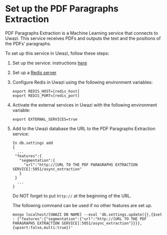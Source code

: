 # Set up the PDF Paragraphs Extraction

PDF Paragraphs Extraction is a Machine Learning service that connects to Uwazi. This service receives PDFs and outputs the text and the positions of the PDFs' paragraphs. 

To set up this service in Uwazi, follow these steps:

1. Set up the service: instructions [here](https://github.com/huridocs/pdf_paragraphs_extraction)
2. Set up a [Redis server](https://redis.io/)
3. Configure Redis in Uwazi using the following environment variables:

   ```
   export REDIS_HOST=[redis_host]
   export REDIS_PORT=[redis_port]
   ```
   
4. Activate the external services in Uwazi with the following environment variable:

   ```
   export EXTERNAL_SERVICES=true
   ```
   
5. Add to the Uwazi database the URL to the PDF Paragraphs Extraction service:

    ``` 
   In db.settings add
   {
      ...
     "features":{
       "segmentation":{
         "url":"http://[URL TO THE PDF PARAGRAPHS EXTRACTION SERVICE]:5051/async_extraction"
       }
     }
      ...
   }
   ```
   
   Do NOT forget to put `http://` at the beginning of the URL.
   
   The following command can be used if no other features are set up.

   ```
   mongo localhost/[UWAZI DB NAME] --eval 'db.settings.update({},{$set : {"features":{"segmentation":{"url":"http://[URL TO THE PDF PARAGRAPHS EXTRACTION SERVICE]:5051/async_extraction"}}}},{upsert:false,multi:true})'
   ```

